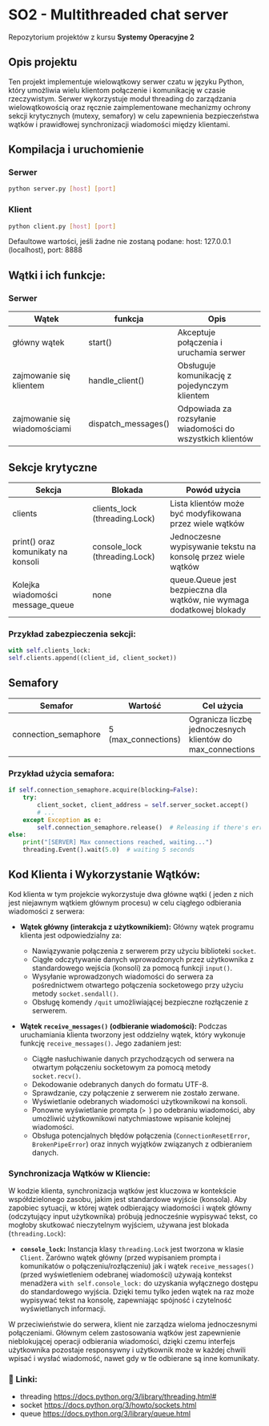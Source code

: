 # SO2 - Multithreaded chat server

Repozytorium projektów z kursu **Systemy Operacyjne 2**

## Opis projektu
Ten projekt implementuje wielowątkowy serwer czatu w języku Python, który umożliwia wielu klientom połączenie i komunikację w czasie rzeczywistym. Serwer wykorzystuje moduł threading do zarządzania wielowątkowością oraz ręcznie zaimplementowane mechanizmy ochrony sekcji krytycznych (mutexy, semafory) w celu zapewnienia bezpieczeństwa wątków i prawidłowej synchronizacji wiadomości między klientami.

## Kompilacja i uruchomienie
### Serwer
```bash
python server.py [host] [port]
```
### Klient
```bash
python client.py [host] [port]
```
Defaultowe wartości, jeśli żadne nie zostaną podane:
host: 127.0.0.1 (localhost),
port: 8888

## Wątki i ich funkcje:
### Serwer
| Wątek   | funkcja         | Opis    |
| ------ | ---------------- |---------|
| główny wątek | start() | Akceptuje połączenia i uruchamia serwer|
| zajmowanie się klientem | handle_client() | Obsługuje komunikację z pojedynczym klientem |
| zajmowanie się wiadomościami | dispatch_messages() | Odpowiada za rozsyłanie wiadomości do wszystkich klientów |

## Sekcje krytyczne 
| Sekcja  | Blokada   | Powód użycia |
| ------ | ---------------- | -------- |
| clients   | clients_lock (threading.Lock) | Lista klientów może być modyfikowana przez wiele wątków |
| print() oraz komunikaty na konsoli | console_lock (threading.Lock) | Jednoczesne wypisywanie tekstu na konsolę przez wiele wątków |
| Kolejka wiadomości message_queue | none | queue.Queue jest bezpieczna dla wątków, nie wymaga dodatkowej blokady |

### Przykład zabezpieczenia sekcji:
```python
with self.clients_lock:
self.clients.append((client_id, client_socket))
```
## Semafory
| Semafor | Wartość | Cel użycia |
|---------| -------- | ---------- |
| connection_semaphore | 5 (max_connections) | Ogranicza liczbę jednoczesnych klientów do max_connections|

### Przykład użycia semafora:
```python
if self.connection_semaphore.acquire(blocking=False):
    try:
        client_socket, client_address = self.server_socket.accept()
        # ...
    except Exception as e:
        self.connection_semaphore.release()  # Releasing if there's error
else:
    print("[SERVER] Max connections reached, waiting...")
    threading.Event().wait(5.0)  # waiting 5 seconds
```


## Kod Klienta i Wykorzystanie Wątków:

Kod klienta w tym projekcie wykorzystuje dwa główne wątki ( jeden z nich jest niejawnym wątkiem głównym procesu) w celu ciągłego odbierania wiadomości z serwera:

* **Wątek główny (interakcja z użytkownikiem):** Główny wątek programu klienta jest odpowiedzialny za:
    * Nawiązywanie połączenia z serwerem przy użyciu biblioteki `socket`.
    * Ciągłe odczytywanie danych wprowadzonych przez użytkownika z standardowego wejścia (konsoli) za pomocą funkcji `input()`.
    * Wysyłanie wprowadzonych wiadomości do serwera za pośrednictwem otwartego połączenia socketowego przy użyciu metody `socket.sendall()`.
    * Obsługę komendy `/quit` umożliwiającej bezpieczne rozłączenie z serwerem.

* **Wątek `receive_messages()` (odbieranie wiadomości):** Podczas uruchamiania klienta tworzony jest oddzielny wątek, który wykonuje funkcję `receive_messages()`. Jego zadaniem jest:
    * Ciągłe nasłuchiwanie danych przychodzących od serwera na otwartym połączeniu socketowym za pomocą metody `socket.recv()`.
    * Dekodowanie odebranych danych do formatu UTF-8.
    * Sprawdzanie, czy połączenie z serwerem nie zostało zerwane.
    * Wyświetlanie odebranych wiadomości użytkownikowi na konsoli.
    * Ponowne wyświetlanie prompta (`> `) po odebraniu wiadomości, aby umożliwić użytkownikowi natychmiastowe wpisanie kolejnej wiadomości.
    * Obsługa potencjalnych błędów połączenia (`ConnectionResetError`, `BrokenPipeError`) oraz innych wyjątków związanych z odbieraniem danych.

### Synchronizacja Wątków w Kliencie:

W kodzie klienta, synchronizacja wątków jest kluczowa w kontekście współdzielonego zasobu, jakim jest standardowe wyjście (konsola). Aby zapobiec sytuacji, w której wątek odbierający wiadomości i wątek główny (odczytujący input użytkownika) próbują jednocześnie wypisywać tekst, co mogłoby skutkować nieczytelnym wyjściem, używana jest blokada (`threading.Lock`):

* **`console_lock`:** Instancja klasy `threading.Lock` jest tworzona w klasie `Client`. Zarówno wątek główny (przed wypisaniem prompta i komunikatów o połączeniu/rozłączeniu) jak i wątek `receive_messages()` (przed wyświetleniem odebranej wiadomości) używają kontekst menadżera `with self.console_lock:` do uzyskania wyłącznego dostępu do standardowego wyjścia. Dzięki temu tylko jeden wątek na raz może wypisywać tekst na konsolę, zapewniając spójność i czytelność wyświetlanych informacji.

W przeciwieństwie do serwera, klient nie zarządza wieloma jednoczesnymi połączeniami. Głównym celem zastosowania wątków jest zapewnienie nieblokującej operacji odbierania wiadomości, dzięki czemu interfejs użytkownika pozostaje responsywny i użytkownik może w każdej chwili wpisać i wysłać wiadomość, nawet gdy w tle odbierane są inne komunikaty.

### 📎 Linki:
- threading https://docs.python.org/3/library/threading.html#
- socket https://docs.python.org/3/howto/sockets.html
- queue https://docs.python.org/3/library/queue.html
